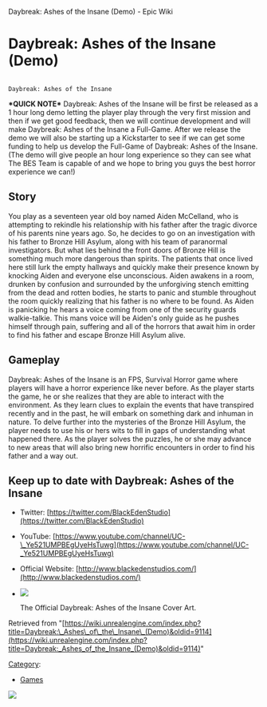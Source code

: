 Daybreak: Ashes of the Insane (Demo) - Epic Wiki                    

Daybreak: Ashes of the Insane (Demo)
====================================

                                                                                 Daybreak: Ashes of the Insane

**\*QUICK NOTE\*** Daybreak: Ashes of the Insane will be first be released as a 1 hour long demo letting the player play through the very first mission and then if we get good feedback, then we will continue development and will make Daybreak: Ashes of the Insane a Full-Game. After we release the demo we will also be starting up a Kickstarter to see if we can get some funding to help us develop the Full-Game of Daybreak: Ashes of the Insane. (The demo will give people an hour long experience so they can see what The BES Team is capable of and we hope to bring you guys the best horror experience we can!)

**Story**
---------

You play as a seventeen year old boy named Aiden McCelland, who is attempting to rekindle his relationship with his father after the tragic divorce of his parents nine years ago. So, he decides to go on an investigation with his father to Bronze Hill Asylum, along with his team of paranormal investigators. But what lies behind the front doors of Bronze Hill is something much more dangerous than spirits. The patients that once lived here still lurk the empty hallways and quickly make their presence known by knocking Aiden and everyone else unconscious. Aiden awakens in a room, drunken by confusion and surrounded by the unforgiving stench emitting from the dead and rotten bodies, he starts to panic and stumble throughout the room quickly realizing that his father is no where to be found. As Aiden is panicking he hears a voice coming from one of the security guards walkie-talkie. This mans voice will be Aiden's only guide as he pushes himself through pain, suffering and all of the horrors that await him in order to find his father and escape Bronze Hill Asylum alive.

**Gameplay**
------------

Daybreak: Ashes of the Insane is an FPS, Survival Horror game where players will have a horror experience like never before. As the player starts the game, he or she realizes that they are able to interact with the environment. As they learn clues to explain the events that have transpired recently and in the past, he will embark on something dark and inhuman in nature. To delve further into the mysteries of the Bronze Hill Asylum, the player needs to use his or hers wits to fill in gaps of understanding what happened there. As the player solves the puzzles, he or she may advance to new areas that will also bring new horrific encounters in order to find his father and a way out.

**Keep up to date with Daybreak: Ashes of the Insane**
------------------------------------------------------

*   Twitter: [https://twitter.com/BlackEdenStudio](https://twitter.com/BlackEdenStudio)

*   YouTube: [https://www.youtube.com/channel/UC-\_Ye521UMPBEgUyeHsTuwg](https://www.youtube.com/channel/UC-_Ye521UMPBEgUyeHsTuwg)

*   Official Website: [http://www.blackedenstudios.com/](http://www.blackedenstudios.com/)

*   [![](https://d3ar1piqh1oeli.cloudfront.net/d/d3/Daybreak_Ashes_of_the_Insane_Cover_Art.jpg/67px-Daybreak_Ashes_of_the_Insane_Cover_Art.jpg)](/File:Daybreak_Ashes_of_the_Insane_Cover_Art.jpg)
    
    The Official Daybreak: Ashes of the Insane Cover Art.
    

Retrieved from "[https://wiki.unrealengine.com/index.php?title=Daybreak:\_Ashes\_of\_the\_Insane\_(Demo)&oldid=9114](https://wiki.unrealengine.com/index.php?title=Daybreak:_Ashes_of_the_Insane_(Demo)&oldid=9114)"

[Category](/Special:Categories "Special:Categories"):

*   [Games](/Category:Games "Category:Games")

  ![](https://tracking.unrealengine.com/track.png)